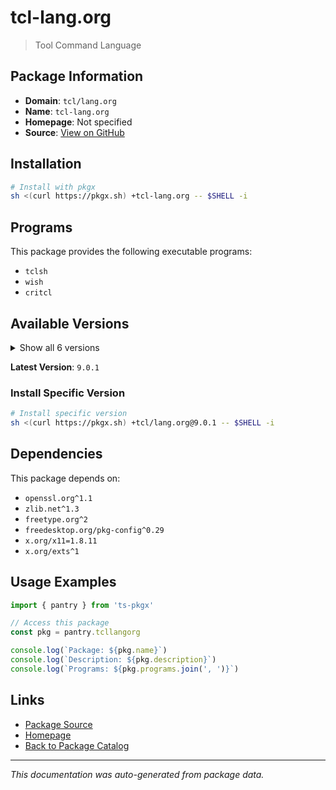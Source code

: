 # tcl-lang.org

> Tool Command Language

## Package Information

- **Domain**: `tcl/lang.org`
- **Name**: `tcl-lang.org`
- **Homepage**: Not specified
- **Source**: [View on GitHub](https://github.com/pkgxdev/pantry/tree/main/projects/tcl-lang.org/package.yml)

## Installation

```bash
# Install with pkgx
sh <(curl https://pkgx.sh) +tcl-lang.org -- $SHELL -i
```

## Programs

This package provides the following executable programs:

- `tclsh`
- `wish`
- `critcl`

## Available Versions

<details>
<summary>Show all 6 versions</summary>

- `9.0.1`, `9.0.0`, `8.6.16`, `8.6.15`, `8.6.14`
- `8.6.13`

</details>

**Latest Version**: `9.0.1`

### Install Specific Version

```bash
# Install specific version
sh <(curl https://pkgx.sh) +tcl/lang.org@9.0.1 -- $SHELL -i
```

## Dependencies

This package depends on:

- `openssl.org^1.1`
- `zlib.net^1.3`
- `freetype.org^2`
- `freedesktop.org/pkg-config^0.29`
- `x.org/x11=1.8.11`
- `x.org/exts^1`

## Usage Examples

```typescript
import { pantry } from 'ts-pkgx'

// Access this package
const pkg = pantry.tcllangorg

console.log(`Package: ${pkg.name}`)
console.log(`Description: ${pkg.description}`)
console.log(`Programs: ${pkg.programs.join(', ')}`)
```

## Links

- [Package Source](https://github.com/pkgxdev/pantry/tree/main/projects/tcl-lang.org/package.yml)
- [Homepage](#)
- [Back to Package Catalog](../package-catalog.md)

---

*This documentation was auto-generated from package data.*
